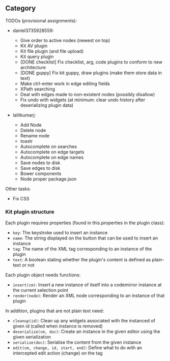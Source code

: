 ## Category

TODOs (provisional assignments):

* daniel3735928559:
  * Give order to active nodes (newest on top)
  * Kit AV plugin
  * Kit file plugin (and file upload)
  * Kit query plugin
  * [DONE checklist] Fix checklist, arg, code plugins to conform to new architecture 
  * [DONE guppy] Fix kit guppy, draw plugins (make them store data in text)
  * Make ctrl-enter work in edge editing fields
  * XPath searching  
  * Deal with edges made to non-existent nodes (possibly disallow)
  * Fix undo with widgets (at minimum: clear undo history after deserializing plugin data)

* lalitkumarj:
  * Add Node
  * Delete node
  * Rename node
  * toastr
  * Autocomplete on searches
  * Autocomplete on edge targets
  * Autocomplete on edge names
  * Save nodes to disk
  * Save edges to disk
  * Bower components
  * Node proper package.json

Other tasks:

* Fix CSS

### Kit plugin structure

Each plugin requires properties (found in this.properties in the plugin class):
* `key`: The keystroke used to insert an instance
* `name`: The string displayed on the button that can be used to insert an instance
* `tag`: The name of the XML tag corresponding to an instance of the plugin
* `text`: A boolean stating whether the plugin's content is defined as plain-text or not

Each plugin object needs functions:
* `insert(cm)`: Insert a new instance of itself into a codemirror instance at the current selection point
* `render(node)`: Render an XML node corresponding to an instance of that plugin

In addition, plugins that are not plain text need:
* `cleanup(id)`: Clean up any widgets associated with the instanced of given id (called when instance is removed)
* `deserialize(cm, doc)`: Create an instance in the given editor using the given serialization
* `serialize(doc)`: Serialise the content from the given instance
* `edit(cm, change, id, start, end)`: Define what to do with an intercepted edit action (change) on the tag
